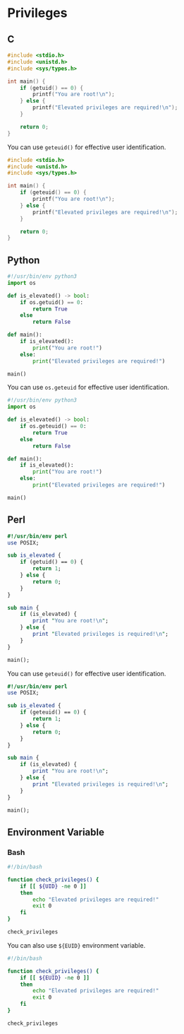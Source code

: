 # Privileges

## C

```c
#include <stdio.h>
#include <unistd.h>
#include <sys/types.h>

int main() {
    if (getuid() == 0) {
        printf("You are root!\n");
    } else {
        printf("Elevated privileges are required!\n");
    }

    return 0;
}
```

You can use `geteuid()` for effective user identification.

```c
#include <stdio.h>
#include <unistd.h>
#include <sys/types.h>

int main() {
    if (geteuid() == 0) {
        printf("You are root!\n");
    } else {
        printf("Elevated privileges are required!\n");
    }

    return 0;
}
```

## Python

```python
#!/usr/bin/env python3
import os

def is_elevated() -> bool:
    if os.getuid() == 0:
        return True
    else
        return False

def main():
    if is_elevated():
        print("You are root!")
    else:
        print("Elevated privileges are required!")

main()
```

You can use `os.geteuid` for effective user identification.

```python
#!/usr/bin/env python3
import os

def is_elevated() -> bool:
    if os.geteuid() == 0:
        return True
    else
        return False

def main():
    if is_elevated():
        print("You are root!")
    else:
        print("Elevated privileges are required!")

main()
```

## Perl

```perl
#!/usr/bin/env perl
use POSIX;

sub is_elevated {
    if (getuid() == 0) {
        return 1;
    } else {
        return 0;
    }
}

sub main {
    if (is_elevated) {
        print "You are root!\n";
    } else {
        print "Elevated privileges is required!\n";
    }
}

main();
```

You can use `geteuid()` for effective user identification.

```perl
#!/usr/bin/env perl
use POSIX;

sub is_elevated {
    if (geteuid() == 0) {
        return 1;
    } else {
        return 0;
    }
}

sub main {
    if (is_elevated) {
        print "You are root!\n";
    } else {
        print "Elevated privileges is required!\n";
    }
}

main();
```

## Environment Variable

### Bash

```sh
#!/bin/bash

function check_privileges() {
	if [[ ${UID} -ne 0 ]]
	then
		echo "Elevated privileges are required!"
		exit 0
	fi
}

check_privileges
```

You can also use `${EUID}` environment variable.

```bash
#!/bin/bash

function check_privileges() {
	if [[ ${EUID} -ne 0 ]]
	then
		echo "Elevated privileges are required!"
		exit 0
	fi
}

check_privileges
```